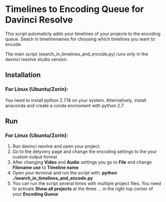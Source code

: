 # Timelines to Encoding Queue for Davinci Resolve
This script automaticly adds your timelines of your projects to the encoding queue. 
Seach in timelinenames for choosing which timelines you want to encode.

The main script (search_in_timelines_and_encode.py) runs only in the davinci resolve studio version.
## Installation
### For Linux (Ubuntu/Zorin):
You need to install python 2.7.18 on your system. Alternatively, install anaconda and create a conda enviroment with python 2.7 

## Run
### For Linux (Ubuntu/Zorin):
1. Run davinci resolve and open your project. 
2. Go to the delyvery page and change the encoding settings to the your custom output format
3. After changing **Video** and **Audio** settings you go to **File** and change **Filename use** to **Timeline name**
4. Open your terminal and run the script with: **python ./search_in_timelines_and_encode.py**
5. You can run the script several times with multiple project files. You need to activate **Show all projects** at the three ... in the right top corner of your **Encoding Queue**
